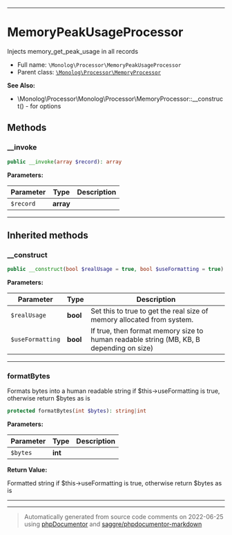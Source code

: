 ***

# MemoryPeakUsageProcessor

Injects memory_get_peak_usage in all records



* Full name: `\Monolog\Processor\MemoryPeakUsageProcessor`
* Parent class: [`\Monolog\Processor\MemoryProcessor`](./MemoryProcessor.md)

**See Also:**

* \Monolog\Processor\Monolog\Processor\MemoryProcessor::__construct() - for options




## Methods


### __invoke



```php
public __invoke(array $record): array
```








**Parameters:**

| Parameter | Type | Description |
|-----------|------|-------------|
| `$record` | **array** |  |




***


## Inherited methods


### __construct



```php
public __construct(bool $realUsage = true, bool $useFormatting = true): mixed
```








**Parameters:**

| Parameter | Type | Description |
|-----------|------|-------------|
| `$realUsage` | **bool** | Set this to true to get the real size of memory allocated from system. |
| `$useFormatting` | **bool** | If true, then format memory size to human readable string (MB, KB, B depending on size) |




***

### formatBytes

Formats bytes into a human readable string if $this->useFormatting is true, otherwise return $bytes as is

```php
protected formatBytes(int $bytes): string|int
```








**Parameters:**

| Parameter | Type | Description |
|-----------|------|-------------|
| `$bytes` | **int** |  |


**Return Value:**

Formatted string if $this->useFormatting is true, otherwise return $bytes as is



***


***
> Automatically generated from source code comments on 2022-06-25 using [phpDocumentor](http://www.phpdoc.org/) and [saggre/phpdocumentor-markdown](https://github.com/Saggre/phpDocumentor-markdown)

